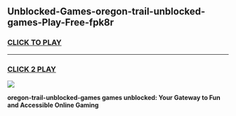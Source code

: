 
## Unblocked-Games-oregon-trail-unblocked-games-Play-Free-fpk8r
<h3>
<a href="https://premium76.site?title=oregon-trail-unblocked-games&ref=23A">CLICK TO PLAY</a></h3>
<hr>

<h3>
<a href="https://premium76.site?title=oregon-trail-unblocked-games&ref=23A">CLICK 2 PLAY</a>
  
</h3>

<a href="https://premium76.site?title=oregon-trail-unblocked-games&ref=23A"><img src="https://clearcache.store/games.png"></a>


**oregon-trail-unblocked-games games unblocked: Your Gateway to Fun and Accessible Online Gaming**
